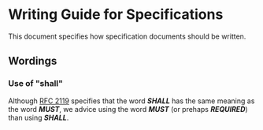 <!-- SPDX-FileCopyrightText: 2024 WithLithum <WithLithum@outlook.com> -->
<!-- SPDX-License-Identifier: GPL-3.0-or-later -->

# Writing Guide for Specifications

This document specifies how specification documents should be written.

## Wordings

### Use of "shall"

Although [RFC 2119](https://www.rfc-editor.org/rfc/rfc2119) specifies that the
word ***SHALL*** has the same meaning as the word ***MUST***, we advice using
the word ***MUST*** (or prehaps ***REQUIRED***) than using ***SHALL***.
